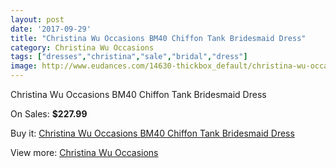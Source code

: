 ```yaml
---
layout: post
date: '2017-09-29'
title: "Christina Wu Occasions BM40 Chiffon Tank Bridesmaid Dress"
category: Christina Wu Occasions
tags: ["dresses","christina","sale","bridal","dress"]
image: http://www.eudances.com/14630-thickbox_default/christina-wu-occasions-bm40-chiffon-tank-bridesmaid-dress.jpg
---
```

Christina Wu Occasions BM40 Chiffon Tank Bridesmaid Dress

On Sales: **$227.99**
<a href="https://www.eudances.com/en/christina-wu-occasions/4375-christina-wu-occasions-bm40-chiffon-tank-bridesmaid-dress.html"><amp-img layout="responsive" width="600" height="600" src="//www.eudances.com/14630-thickbox_default/christina-wu-occasions-bm40-chiffon-tank-bridesmaid-dress.jpg" alt="Christina Wu Occasions BM40 Chiffon Tank Bridesmaid Dress 0" /></a>
<a href="https://www.eudances.com/en/christina-wu-occasions/4375-christina-wu-occasions-bm40-chiffon-tank-bridesmaid-dress.html"><amp-img layout="responsive" width="600" height="600" src="//www.eudances.com/14634-thickbox_default/christina-wu-occasions-bm40-chiffon-tank-bridesmaid-dress.jpg" alt="Christina Wu Occasions BM40 Chiffon Tank Bridesmaid Dress 1" /></a>
<a href="https://www.eudances.com/en/christina-wu-occasions/4375-christina-wu-occasions-bm40-chiffon-tank-bridesmaid-dress.html"><amp-img layout="responsive" width="600" height="600" src="//www.eudances.com/14633-thickbox_default/christina-wu-occasions-bm40-chiffon-tank-bridesmaid-dress.jpg" alt="Christina Wu Occasions BM40 Chiffon Tank Bridesmaid Dress 2" /></a>
<a href="https://www.eudances.com/en/christina-wu-occasions/4375-christina-wu-occasions-bm40-chiffon-tank-bridesmaid-dress.html"><amp-img layout="responsive" width="600" height="600" src="//www.eudances.com/14632-thickbox_default/christina-wu-occasions-bm40-chiffon-tank-bridesmaid-dress.jpg" alt="Christina Wu Occasions BM40 Chiffon Tank Bridesmaid Dress 3" /></a>
<a href="https://www.eudances.com/en/christina-wu-occasions/4375-christina-wu-occasions-bm40-chiffon-tank-bridesmaid-dress.html"><amp-img layout="responsive" width="600" height="600" src="//www.eudances.com/14631-thickbox_default/christina-wu-occasions-bm40-chiffon-tank-bridesmaid-dress.jpg" alt="Christina Wu Occasions BM40 Chiffon Tank Bridesmaid Dress 4" /></a>

Buy it: [Christina Wu Occasions BM40 Chiffon Tank Bridesmaid Dress](https://www.eudances.com/en/christina-wu-occasions/4375-christina-wu-occasions-bm40-chiffon-tank-bridesmaid-dress.html "Christina Wu Occasions BM40 Chiffon Tank Bridesmaid Dress")

View more: [Christina Wu Occasions](https://www.eudances.com/en/59-christina-wu-occasions "Christina Wu Occasions")